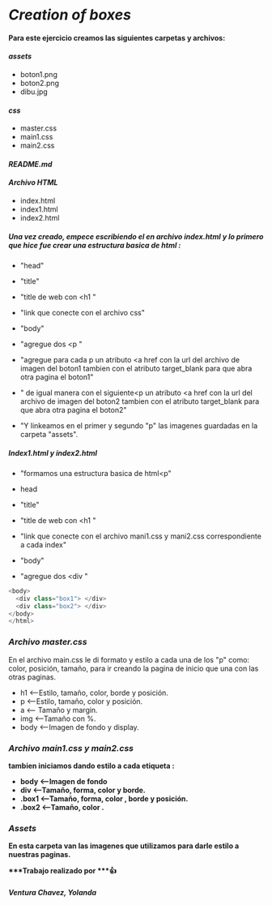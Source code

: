 # ***Creation of boxes***

#### Para este ejercicio creamos las siguientes carpetas y archivos:

#### *assets*
* boton1.png
* boton2.png
* dibu.jpg

#### *css*
* master.css
* main1.css
* main2.css

#### *README.md*

#### *Archivo HTML*
* index.html
* index1.html
* index2.html

 ##### *Una vez creado, empece escribiendo el en archivo index.html y lo primero que hice fue crear una estructura basica de html :*

* "head"
* "title"
* "title de web con <h1 "
* "link que conecte con el archivo css"

* "body"
* "agregue dos <p "
* "agregue para cada p un atributo <a href con la url   del archivo de imagen del boton1 tambien con el atributo target_blank para que abra otra pagina el boton1"
* " de igual manera con el siguiente<p  un atributo <a href con la url del archivo de imagen del boton2 tambien con el atributo target_blank para que abra otra pagina el boton2"
* "Y linkeamos en el primer y segundo "p" las imagenes guardadas en la carpeta "assets".

##### ***Index1.html y index2.html***
 * "formamos una estructura basica de html<p"
 * head
 * "title"
 * "title de web con <h1 "
 * "link que conecte con el archivo mani1.css y mani2.css correspondiente a cada index"
 
 * "body"
 * "agregue dos <div "



```javascript
<body>
  <div class="box1"> </div>
  <div class="box2"> </div>
</body>
</html>
```


### ***Archivo master.css***

En el archivo main.css le di formato y estilo a cada una de los "p" como: color, posición, tamaño, para ir creando la pagina de inicio que una con las otras paginas.
* h1 <--Estilo, tamaño, color, borde y posición.
* p <--Estilo, tamaño, color y posición.
* a <-- Tamaño y margin.
* img <--Tamaño con %.
* body <--Imagen de fondo y display.
### ***Archivo main1.css y main2.css***
<b>tambien iniciamos dando estilo a cada etiqueta :
* body <--Imagen de fondo
* div <--Tamaño, forma, color y borde.
* .box1 <--Tamaño, forma, color , borde y posición.
* .box2 <--Tamaño, color .
### ***Assets***

En esta carpeta van las imagenes que utilizamos para darle estilo a nuestras paginas.

***Trabajo realizado por ***:+1:
#### *Ventura Chavez, Yolanda*
